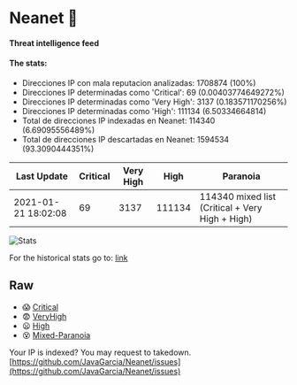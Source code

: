 # Neanet :hocho:
#### Threat intelligence feed
#### The stats:

- Direcciones IP con mala reputacion analizadas: 1708874 (100%)
- Direcciones IP determinadas como 'Critical':  69 (0.00403774649272%)
- Direcciones IP determinadas como 'Very High':  3137 (0.183571170256%)
- Direcciones IP determinadas como 'High':  111134 (6.50334664814)
- Total de direcciones IP indexadas en Neanet:  114340 (6.69095556489%)
- Total de direcciones IP descartadas en Neanet:  1594534 (93.3090444351%)

| Last Update | Critical | Very High | High | Paranoia |
| --- | --- | --- | --- | --- |
| 2021-01-21 18:02:08 | 69 | 3137 | 111134 | 114340 mixed list (Critical + Very High + High)|

![Stats](https://docs.google.com/spreadsheets/d/e/2PACX-1vSnaNMIXVabIpDJjufMlzH7poXnshF3mgd8Is1g9ytUEzVsP5my4Trn8f-xkoLLQ38xpL3HtmUexLo6/pubchart?oid=501124687&format=image)

For the historical stats go to: [link](/stats.csv)
## Raw
- :scream: [Critical](https://raw.githubusercontent.com/JavaGarcia/Neanet/master/blacklists/neanet_critical.txt)
- :fearful: [VeryHigh](https://raw.githubusercontent.com/JavaGarcia/Neanet/master/blacklists/neanet_veryHigh.txtt)
- :frowning: [High](https://raw.githubusercontent.com/JavaGarcia/Neanet/master/blacklists/neanet_high.txt)
- :dizzy_face: [Mixed-Paranoia](https://raw.githubusercontent.com/JavaGarcia/Neanet/master/blacklists/neanet_all.txt)


Your IP is indexed? You may request to takedown. [https://github.com/JavaGarcia/Neanet/issues](https://github.com/JavaGarcia/Neanet/issues)















































































































































































































































































































































































































































































































































































































































































































































































































































































































































































































































































































































































































































































































































































































































































































































































































































































































































































































































































































































































































































































































































































































































































































































































































































































































































































































































































































































































































































































































































































































































































































































































































































































































































































































































































































































































































































































































































































































